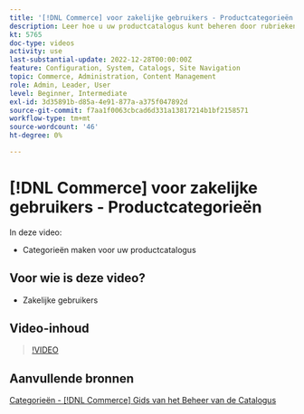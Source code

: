 ```yaml
---
title: '[!DNL Commerce] voor zakelijke gebruikers - Productcategorieën'
description: Leer hoe u uw productcatalogus kunt beheren door rubrieken in te stellen.
kt: 5765
doc-type: videos
activity: use
last-substantial-update: 2022-12-28T00:00:00Z
feature: Configuration, System, Catalogs, Site Navigation
topic: Commerce, Administration, Content Management
role: Admin, Leader, User
level: Beginner, Intermediate
exl-id: 3d35891b-d85a-4e91-877a-a375f047892d
source-git-commit: f7aa1f0063cbcad6d331a13817214b1bf2158571
workflow-type: tm+mt
source-wordcount: '46'
ht-degree: 0%

---
```


# [!DNL Commerce] voor zakelijke gebruikers - Productcategorieën

In deze video:

- Categorieën maken voor uw productcatalogus

## Voor wie is deze video?

- Zakelijke gebruikers

## Video-inhoud

>[!VIDEO](https://video.tv.adobe.com/v/35950?quality=12&learn=on)

## Aanvullende bronnen

[&#x200B; Categorieën -  [!DNL Commerce]  Gids van het Beheer van de Catalogus &#x200B;](https://experienceleague.adobe.com/docs/commerce-admin/catalog/categories/categories.html?lang=nl-NL)
